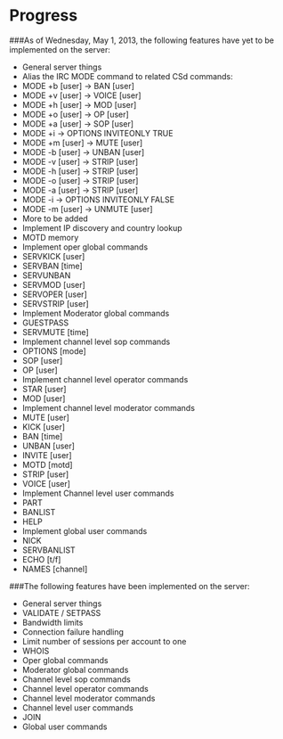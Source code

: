 Progress
========


###As of Wednesday, May 1, 2013, the following features have yet to be implemented on the server:

* General server things
 * Alias the IRC MODE command to related CSd commands:
  * MODE +b [user] -> BAN [user]
  * MODE +v [user] -> VOICE [user]
  * MODE +h [user] -> MOD [user]
  * MODE +o [user] -> OP [user]
  * MODE +a [user] -> SOP [user]
  * MODE +i        -> OPTIONS INVITEONLY TRUE
  * MODE +m [user] -> MUTE [user]
  * MODE -b [user] -> UNBAN [user]
  * MODE -v [user] -> STRIP [user]
  * MODE -h [user] -> STRIP [user]
  * MODE -o [user] -> STRIP [user]
  * MODE -a [user] -> STRIP [user]
  * MODE -i        -> OPTIONS INVITEONLY FALSE
  * MODE -m [user] -> UNMUTE [user]
  * More to be added
 * Implement IP discovery and country lookup
 * MOTD memory
* Implement oper global commands
 * SERVKICK [user]
 * SERVBAN [time]
 * SERVUNBAN
 * SERVMOD [user]
 * SERVOPER [user]
 * SERVSTRIP [user]
* Implement Moderator global commands
 * GUESTPASS
 * SERVMUTE [time]
* Implement channel level sop commands
 * OPTIONS [mode]
 * SOP [user]
 * OP [user]
* Implement channel level operator commands
 * STAR [user]
 * MOD [user]
* Implement channel level moderator commands
 * MUTE [user]
 * KICK [user]
 * BAN [time]
 * UNBAN [user]
 * INVITE [user]
 * MOTD [motd]
 * STRIP [user]
 * VOICE [user]
* Implement Channel level user commands
 * PART
 * BANLIST
 * HELP
* Implement global user commands
 * NICK
 * SERVBANLIST
 * ECHO [t/f]
 * NAMES [channel]


###The following features have been implemented on the server:

* General server things
 * VALIDATE / SETPASS
 * Bandwidth limits
 * Connection failure handling
 * Limit number of sessions per account to one
 * WHOIS
* Oper global commands
* Moderator global commands
* Channel level sop commands
* Channel level operator commands
* Channel level moderator commands
* Channel level user commands
 * JOIN
* Global user commands
